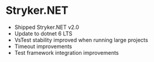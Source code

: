 # Stryker.NET

- Shipped Stryker.NET v2.0
- Update to dotnet 6 LTS
- VsTest stability improved when running large projects
- Timeout improvements
- Test framework integration improvements
